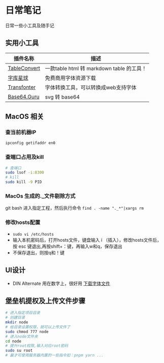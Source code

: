 # 日常笔记

日常一些小工具及随手记

## 实用小工具

| 插件名称                     | 描述             |
|---------------------------|------------------|
|[TableConvert](https://tableconvert.com/html-to-markdown)| 一款table html 转 markdown table 的工具！|
|[字库星球](https://www.mfonts.cn/)| 免费商用字体资源下载|
|[Transfonter](https://transfonter.org/)| 字体转换工具，可以转换成web支持字体|
|[Base64.Guru](https://base64.guru/converter/encode/image/svg)| svg 转 base64|

## MacOS 相关

### 查当前机器IP

```sh
ipconfig getifaddr en0
```

### 查端口占用及kill

```sh
# 查端口
sudo lsof -i:8300
# kill
sudo kill -9 PID
```

### MacOs 生成的._文件剔除方式

git bash 进入指定工程，然后执行命令 `find . -name "._*"|xargs rm`

### 修改hosts配置

-  `sudo vi /etc/hosts`
-  输入本机密码后，打开hosts文件，键盘输入 i （插入），修改hosts文件后，按 esc 键退出,再按shift+：键，再输入w和q，保存退出
-  不保存退出，则按q和！键

## UI设计

- DIN Alternate 用在数字上，很好用 [下载字体文件](/fonts/d_din_pro.zip)

## 堡垒机提权及上传文件步骤

``` sh
# 进入指定项目目录
# 创建目录
mkdir node
# 给目录设置权限，就可以上传文件了
sudo chmod 777 node
# 进入node文件夹
cd node
# 提升root权限,输入对应root密码
sudo su root
# 最才可使用服务器内置的一些指令如：pnpm yarn ...
```
